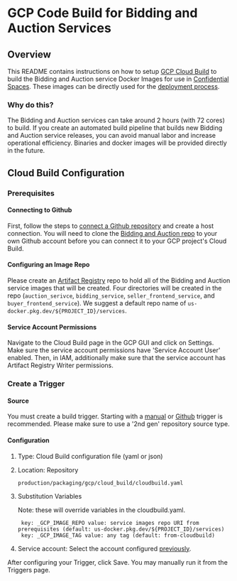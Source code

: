 # GCP Code Build for Bidding and Auction Services

## Overview

This README contains instructions on how to setup [GCP Cloud Build](https://cloud.google.com/build)
to build the Bidding and Auction service Docker Images for use in [Confidential Spaces](https://cloud.google.com/docs/security/confidential-space). These images can be
directly used for the
[deployment process](https://github.com/privacysandbox/protected-auction-services-docs/blob/main/bidding_auction_services_gcp_guide.md#guide-package-deploy-and-run-a-service).

### Why do this?

The Bidding and Auction services can take around 2 hours (with 72 cores) to build. If you create an
automated build pipeline that builds new Bidding and Auction service releases, you can avoid manual
labor and increase operational efficiency. Binaries and docker images will be provided directly in
the future.

## Cloud Build Configuration

### Prerequisites

#### Connecting to Github

First, follow the steps to [connect a Github repository](https://cloud.google.com/build/docs/automating-builds/github/connect-repo-github?generation=2nd-gen) and create a host connection. You will need to clone the [Bidding and Auction repo](https://github.com/privacysandbox/bidding-auction-servers) to your own Github account before you can connect it to your GCP project's Cloud Build.

#### Configuring an Image Repo

Please create an [Artifact Registry](https://cloud.google.com/artifact-registry) repo to hold all of the Bidding and Auction service images that will be created. Four directories will be created in the repo (`auction_serivce`, `bidding_service`, `seller_frontend_service`, and `buyer_frontend_service`). We suggest a default repo name of `us-docker.pkg.dev/${PROJECT_ID}/services`.

#### Service Account Permissions

Navigate to the Cloud Build page in the GCP GUI and click on Settings. Make sure the service account permissions have 'Service Account User' enabled. Then, in IAM, additionally make sure that the service account has Artifact Registry Writer permissions.

### Create a Trigger

#### Source
You must create a build trigger. Starting with a [manual](https://cloud.google.com/build/docs/triggers#manual) or [Github](https://cloud.google.com/build/docs/triggers#github) trigger is recommended. Please make sure to use a '2nd gen' repository source type.

#### Configuration
1. Type: Cloud Build configuration file (yaml or json)
1. Location: Repository
    ```plaintext
    production/packaging/gcp/cloud_build/cloudbuild.yaml
    ``` 
2. Substitution Variables
   
    Note: these will override variables in the cloudbuild.yaml.
   ```plaintext
    key: _GCP_IMAGE_REPO value: service images repo URI from prerequisites (default: us-docker.pkg.dev/${PROJECT_ID}/services)
    key: _GCP_IMAGE_TAG value: any tag (default: from-cloudbuild)
   ```
3. Service account: Select the account configured [previously](#service-account-permissions).

After configuring your Trigger, click Save. You may manually run it from the Triggers page. 
   